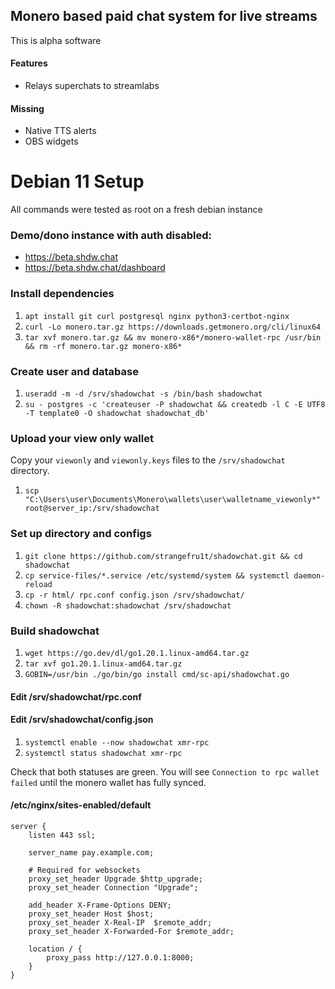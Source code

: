 ## Monero based paid chat system for live streams
This is alpha software

#### Features
 - Relays superchats to streamlabs
 
#### Missing
 - Native TTS alerts
 - OBS widgets

# Debian 11 Setup
All commands were tested as root on a fresh debian instance

### Demo/dono instance with auth disabled:
 - https://beta.shdw.chat
 - https://beta.shdw.chat/dashboard

### Install dependencies

1. `apt install git curl postgresql nginx python3-certbot-nginx`
1. `curl -Lo monero.tar.gz https://downloads.getmonero.org/cli/linux64`
1. `tar xvf monero.tar.gz && mv monero-x86*/monero-wallet-rpc /usr/bin && rm -rf monero.tar.gz monero-x86*`

### Create user and database

1. `useradd -m -d /srv/shadowchat -s /bin/bash shadowchat`
1. `su - postgres -c 'createuser -P shadowchat && createdb -l C -E UTF8 -T template0 -O shadowchat shadowchat_db'`

### Upload your view only wallet
Copy your `viewonly` and `viewonly.keys` files to the `/srv/shadowchat` directory.
1. `scp "C:\Users\user\Documents\Monero\wallets\user\walletname_viewonly*" root@server_ip:/srv/shadowchat`

### Set up directory and configs
1. `git clone https://github.com/strangefru1t/shadowchat.git && cd shadowchat`
1. `cp service-files/*.service /etc/systemd/system && systemctl daemon-reload`
1. `cp -r html/ rpc.conf config.json /srv/shadowchat/`
1. `chown -R shadowchat:shadowchat /srv/shadowchat`

### Build shadowchat
1. `wget https://go.dev/dl/go1.20.1.linux-amd64.tar.gz`
1. `tar xvf go1.20.1.linux-amd64.tar.gz`
1. `GOBIN=/usr/bin ./go/bin/go install cmd/sc-api/shadowchat.go`

#### Edit /srv/shadowchat/rpc.conf
#### Edit /srv/shadowchat/config.json

1. `systemctl enable --now shadowchat xmr-rpc`
1. `systemctl status shadowchat xmr-rpc`

Check that both statuses are green. You will see `Connection to rpc wallet failed` until the monero wallet has fully synced.

#### /etc/nginx/sites-enabled/default
    server {
        listen 443 ssl;
    
        server_name pay.example.com;
        
        # Required for websockets
        proxy_set_header Upgrade $http_upgrade;
        proxy_set_header Connection "Upgrade";
        
        add_header X-Frame-Options DENY;
        proxy_set_header Host $host;
        proxy_set_header X-Real-IP  $remote_addr;
        proxy_set_header X-Forwarded-For $remote_addr;
    
        location / {
            proxy_pass http://127.0.0.1:8000;
        }
    }
